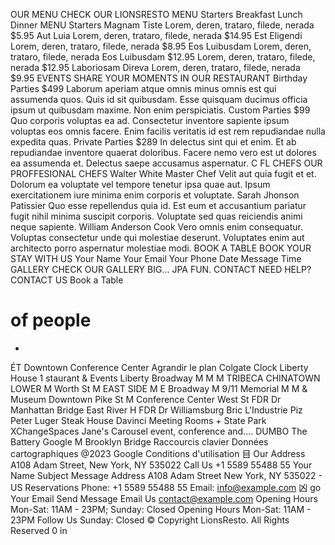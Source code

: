 




























OUR MENU
CHECK OUR LIONSRESTO MENU
Starters Breakfast Lunch Dinner
MENU
Starters
Magnam Tiste
Lorem, deren, trataro, filede, nerada $5.95
Aut Luia Lorem, deren, trataro, filede, nerada $14.95
Est Eligendi
Lorem, deren, trataro, filede, nerada $8.95
Eos Luibusdam Lorem, deren, trataro, filede, nerada
Eos Luibusdam
$12.95
Lorem, deren, trataro, filede, nerada $12.95
Laboriosam Direva Lorem, deren, trataro, filede, nerada
$9.95
EVENTS
SHARE YOUR MOMENTS IN OUR RESTAURANT
Birthday Parties
$499
Laborum aperiam atque omnis minus omnis est qui assumenda quos. Quis id sit quibusdam. Esse quisquam ducimus officia ipsum ut quibusdam maxime. Non enim perspiciatis.
Custom Parties
$99
Quo corporis voluptas ea ad. Consectetur inventore sapiente ipsum voluptas eos omnis facere. Enim facilis veritatis id est rem repudiandae nulla expedita quas.
Private Parties $289
In delectus sint qui et enim. Et ab repudiandae inventore quaerat doloribus. Facere nemo vero est ut dolores ea assumenda et. Delectus saepe accusamus aspernatur.
C
FL
CHEFS
OUR PROFFESIONAL CHEFS
Walter White
Master Chef
Velit aut quia fugit et et. Dolorum ea voluptate vel tempore
tenetur ipsa quae aut. Ipsum exercitationem iure minima enim corporis et voluptate.
Sarah Jhonson
Patissier
Quo esse repellendus quia id. Est eum et accusantium pariatur fugit nihil minima suscipit corporis. Voluptate sed quas reiciendis animi neque sapiente.
William Anderson
Cook
Vero omnis enim consequatur. Voluptas consectetur unde qui molestiae deserunt. Voluptates enim aut architecto porro aspernatur molestiae modi.
BOOK A TABLE
BOOK YOUR STAY WITH US
Your Name
Your Email
Your Phone
Date
Message
Time
GALLERY
CHECK OUR GALLERY
BIG... JPA
FUN.
CONTACT
NEED HELP? CONTACT US
Book a Table
# of people
*
ÉT
Downtown Conference Center
Agrandir le plan
Colgate Clock
Liberty House 1
staurant & Events
Liberty
Broadway
M
M
M
TRIBECA
CHINATOWN
LOWER
M
Worth St
M
EAST SIDE
M
E Broadway
M
9/11 Memorial
M
M
& Museum
Downtown
Pike St
M
Conference Center
West St
FDR Dr
Manhattan Bridge East
River
H
FDR Dr
Williamsburg Bric L'Industrie Piz
Peter Luger Steak House
Davinci Meeting Rooms
+
State Park
XChangeSpaces
Jane's Carousel
event, conference and....
DUMBO
The Battery
Google
M
Brooklyn
Bridge Raccourcis clavier Données cartographiques @2023 Google Conditions d'utilisation
目
Our Address
A108 Adam Street, New York, NY 535022
Call Us
+1 5589 55488 55
Your Name
Subject
Message
Address
A108 Adam Street
New York, NY 535022 - US
Reservations
Phone: +1 5589 55488 55 Email: info@example.com
凶
go
Your Email
Send Message
Email Us
contact@example.com
Opening Hours
Mon-Sat: 11AM - 23PM; Sunday: Closed
Opening Hours
Mon-Sat: 11AM - 23PM
Follow Us
Sunday: Closed
© Copyright LionsResto. All Rights Reserved
0
in